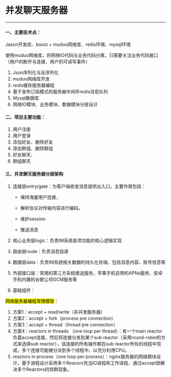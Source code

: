 # 并发聊天服务器
---

#### 一、主要技术点：

Jason开发库、boost + muduo网络库、redis环境、mysql环境

使用muduo网络库，将网络IO代码与业务代码分离，只需要关注业务代码接口（用户的断开与连接、用户的可读写事件）

1. Json序列化与反序列化
2. muduo网络库开发
3. redis缓存服务器编程
4. 基于发布订阅模式的服务器中间件redis消息队列
5. Mysql数据库
6. 网络IO模块、业务模块、数据模块分层设计

#### 二、项目主要功能：

1. 用户注册
2. 用户登录
3. 添加好友、删除好友
4. 添加群组、删除群组
5. 好友聊天、
6. 群组聊天

#### 三、并发聊天服务器分层架构

1. 连接层entry/gate：为客户端收发消息提供出入口，主要作用包括：

    - 保持海量用户连接，

    - 解析协议对传输内容进行编码，

    - 维护session

    - 推送消息
2. 核心业务层logic：负责IM系统各项功能的核心逻辑实现
3. 路由层route：负责消息投递
4. 数据层data：负责IM系统相关数据的持久化存储，包括消息内容、账号信息等
5. 外部接口层：常用的第三方系统推送服务，苹果手机自带的APNs服务、安卓手机内置的谷歌公司GCM服务等
6. 基础组件：

<mark>网络服务器编程常用模型</mark>：

1. 方案1：accept + read/write（非并发服务器）
2. 方案2：accept + fork（process pre connection）
3. 方案3：accept + thread（thread pre connection）
4. 方案4：reactors in threads （one loop per thread）：有一个main reactor负载accept连接，然后将连接分发到某个sub reactor（采用round-robin的方式来选择sub reactor），该连接的所有操作都在sub reactor所处的线程中完成，多个连接可能被分派到多个线程中，以充分利用CPU。
5. reactors in process（one loop per process）：nginx服务器的网络模块设计，基于进程设计采用多个Reacors充当IO进程和工作进程，通过accept锁解决多个Reactors的惊群现象。



